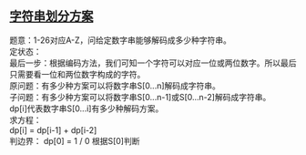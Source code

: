## [字符串划分方案](https://leetcode-cn.com/problems/decode-ways/)  
题意：1-26对应A-Z，问给定数字串能够解码成多少种字符串。  
定状态：  
最后一步：根据编码方法，我们可知一个字符可以对应一位或两位数字。所以最后只需要看一位和两位数字构成的字符。  
原问题：有多少种方案可以将数字串S[0...n]解码成字符串。    
子问题：有多少种方案可以将数字串S[0...n-1]或S[0...n-2]解码成字符串。    
dp[i]代表数字串S[0...i]有多少种解码方案。   
求方程：  
dp[i] = dp[i-1] + dp[i-2]  
判边界：
dp[0] = 1 / 0 根据S[0]判断  
```cpp

```


